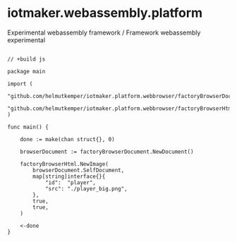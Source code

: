 # iotmaker.webassembly.platform

Experimental webassembly framework / Framework webassembly experimental

``` golang

// +build js

package main

import (
	"github.com/helmutkemper/iotmaker.platform.webbrowser/factoryBrowserDocument"
	"github.com/helmutkemper/iotmaker.platform.webbrowser/factoryBrowserHtml"
)

func main() {

	done := make(chan struct{}, 0)

	browserDocument := factoryBrowserDocument.NewDocument()

	factoryBrowserHtml.NewImage(
		browserDocument.SelfDocument,
		map[string]interface{}{
			"id":  "player",
			"src": "./player_big.png",
		},
		true,
		true,
	)

	<-done
}
 
``` 


